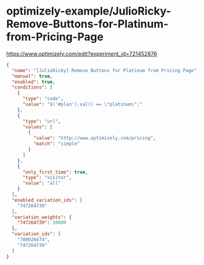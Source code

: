 optimizely-example/JulioRicky-Remove-Buttons-for-Platinum-from-Pricing-Page
==========================================================================

https://www.optimizely.com/edit?experiment_id=721452876

```json
{
  "name": "[JulioRicky] Remove Buttons for Platinum from Pricing Page",
  "manual": true,
  "enabled": true,
  "conditions": [
    {
      "type": "code",
      "value": "$('#plan').val() == \"platinum\";"
    },
    {
      "type": "url",
      "values": [
        {
          "value": "http://www.optimizely.com/pricing",
          "match": "simple"
        }
      ]
    },
    {
      "only_first_time": true,
      "type": "visitor",
      "value": "all"
    }
  ],
  "enabled_variation_ids": [
    "747264739"
  ],
  "variation_weights": {
    "747264739": 10000
  },
  "variation_ids": [
    "708026674",
    "747264739"
  ]
}
```